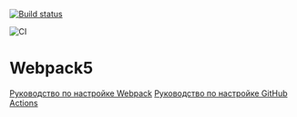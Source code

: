 [![Build status](https://ci.appveyor.com/api/projects/status/d4g0iit70v6oa1po?svg=true)](https://ci.appveyor.com/project/SVVerbovskiy/ajstoolkit-homework-1)


![CI](https://github.com/SVVerbovskiy/AJSToolkit_Homework_1/actions/workflows/web.yml/badge.svg)

# Webpack5

[Руководство по настройке Webpack](https://webpack.js.org/guides/)
[Руководство по настройке GitHub Actions](https://docs.github.com/en/actions/quickstart)
